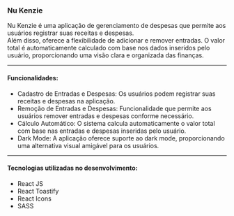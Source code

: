 ### Nu Kenzie
Nu Kenzie é uma aplicação de gerenciamento de despesas que permite aos usuários registrar suas receitas e despesas.</br> Além disso, oferece a flexibilidade de adicionar e remover entradas. O valor total é automaticamente calculado com base nos dados inseridos pelo usuário, proporcionando uma visão clara e organizada das finanças.
<hr>

#### Funcionalidades: 
- Cadastro de Entradas e Despesas: Os usuários podem registrar suas receitas e despesas na aplicação.
- Remoção de Entradas e Despesas: Funcionalidade que permite aos usuários remover entradas e despesas conforme necessário.
- Cálculo Automático: O sistema calcula automaticamente o valor total com base nas entradas e despesas inseridas pelo usuário.
- Dark Mode: A aplicação oferece suporte ao dark mode, proporcionando uma alternativa visual amigável para os usuários.
<hr>

#### Tecnologias utilizadas no desenvolvimento:
- React JS
- React Toastify
- React Icons
- SASS

